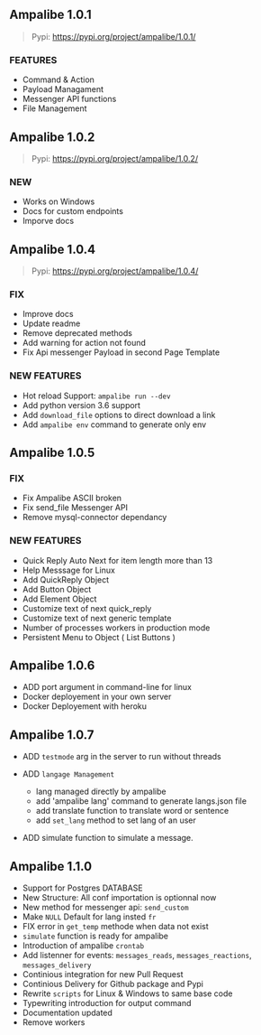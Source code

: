 ## Ampalibe 1.0.1

> Pypi: https://pypi.org/project/ampalibe/1.0.1/

### FEATURES

- Command & Action 
- Payload Managament
- Messenger API functions
- File Management 


## Ampalibe 1.0.2

> Pypi: https://pypi.org/project/ampalibe/1.0.2/

### NEW

- Works on Windows
- Docs for custom endpoints
- Imporve docs


## Ampalibe 1.0.4

> Pypi: https://pypi.org/project/ampalibe/1.0.4/

### FIX 

- Improve docs
- Update readme
- Remove deprecated methods
- Add warning for action not found
- Fix Api  messenger Payload in second Page Template

### NEW  FEATURES

- Hot reload Support: `ampalibe run --dev`
- Add  python version 3.6 support 
- Add `download_file` options to direct download a link
- Add `ampalibe env` command to generate only env


## Ampalibe 1.0.5

### FIX 

- Fix Ampalibe ASCII broken
- Fix send_file Messenger API
- Remove mysql-connector dependancy


### NEW FEATURES

- Quick Reply Auto Next for item length more than 13
- Help Messsage for Linux
- Add QuickReply Object
- Add Button Object
- Add Element Object
- Customize text of next quick_reply
- Customize text of next generic template
- Number of processes workers in production mode
- Persistent Menu to Object ( List Buttons )



## Ampalibe 1.0.6

- ADD port argument in command-line for linux
- Docker deployement in your own server
- Docker Deployement with heroku 


## Ampalibe 1.0.7

- ADD `testmode` arg in the server to run without threads 
- ADD `langage Management`
    - lang managed directly by ampalibe
    - add 'ampalibe lang' command to generate langs.json file
    - add translate function to translate word or sentence
    - add `set_lang` method to set lang of an user 

- ADD simulate function to simulate a message.



## Ampalibe 1.1.0

- Support for Postgres DATABASE
- New Structure: All conf importation is optionnal now
- New method for messenger api: `send_custom`
- Make `NULL` Default for lang insted `fr`
- FIX error in `get_temp` methode when data not exist
- `simulate` function is ready for ampalibe 
- Introduction of ampalibe `crontab` 
- Add listenner for events: `messages_reads`, `messages_reactions`, `messages_delivery`
- Continious integration for new Pull Request 
- Continious Delivery for Github package and Pypi 
- Rewrite `scripts` for Linux & Windows to same base code 
- Typewriting introduction for output command
- Documentation updated
- Remove workers
